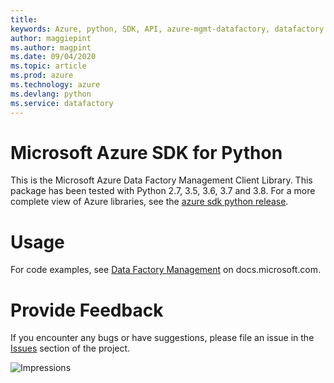 ```yaml
---
title: 
keywords: Azure, python, SDK, API, azure-mgmt-datafactory, datafactory
author: maggiepint
ms.author: magpint
ms.date: 09/04/2020
ms.topic: article
ms.prod: azure
ms.technology: azure
ms.devlang: python
ms.service: datafactory
---
```


# Microsoft Azure SDK for Python

This is the Microsoft Azure Data Factory Management Client Library.
This package has been tested with Python 2.7, 3.5, 3.6, 3.7 and 3.8.
For a more complete view of Azure libraries, see the [azure sdk python release](https://aka.ms/azsdk/python/all).


# Usage

For code examples, see [Data Factory Management](https://docs.microsoft.com/python/api/overview/azure/datafactory)
on docs.microsoft.com.


# Provide Feedback

If you encounter any bugs or have suggestions, please file an issue in the
[Issues](https://github.com/Azure/azure-sdk-for-python/issues)
section of the project.


![Impressions](https://azure-sdk-impressions.azurewebsites.net/api/impressions/azure-sdk-for-python%2Fazure-mgmt-datafactory%2FREADME.png)

